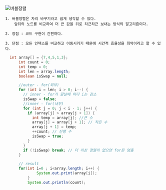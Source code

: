 ![버블정렬](https://github.com/RyuGeunHwan/DW_memo/raw/master/%EB%B2%84%EB%B8%94%2C%EC%84%A0%ED%83%9D%2C%EC%82%BD%EC%9E%85%EC%A0%95%EB%A0%AC/%EB%B2%84%EB%B8%94%EC%A0%95%EB%A0%AC/algorithm/%EB%B2%84%EB%B8%94%EC%A0%95%EB%A0%AC_%EA%B3%BC%EC%A0%95.png)

```
1. 버블정렬은 자리 바꾸기라고 쉽게 생각할 수 있다.
    앞뒤의 노드를 비교하여 더 큰 값을 뒤로 차근차근 보내는 방식의 알고리즘이다.

2. 장점 : 코드 구현이 간편하다.

3. 단점 : 모든 인덱스를 비교하고 이동시키기 때문에 시간적 효율성을 최악이라고 할 수 있다.
```

```java
  int array[] = {7,4,5,1,3};
      int count = 0;
      int temp = 0;
      int len = array.length;
      boolean isSwap = null;

      //outer - for(외부)
      for (int i = len; i > 0; i--) {
        // inner - for가 끝날때 마다 i는 감소
        isSwap = false;
        //inner - for(내부)
        for (int j = 0; j < i - 1; j++) {
          if (array[j] > array[j + 1]) {
            int temp = array[j]; //큰 수
            array[j] = array[j + 1]; // 작은 수
            array[j + 1] = temp;
            ++count; // 진행 수
            isSwap = true;
          }
        }
        if (!isSwap) break; // 더 이상 정렬이 없으면 for문 멈춤
      }

      // result
      for(int i=0 ; i<array.length; i++) {
	    	  System.out.print(array[i]);
	      }
	      System.out.println(count);
```
